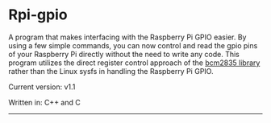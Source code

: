 # Rpi-gpio
A program that makes interfacing with the Raspberry Pi GPIO easier.
By using a few simple commands, you can now control and read
the gpio pins of your Raspberry Pi directly without the need to write any code.
This program utilizes the direct register control approach of the [bcm2835 library](http://www.airspayce.com/mikem/bcm2835/) rather than the Linux sysfs in handling the Raspberry Pi GPIO.

Current version: v1.1

Written in: C++ and C
***
